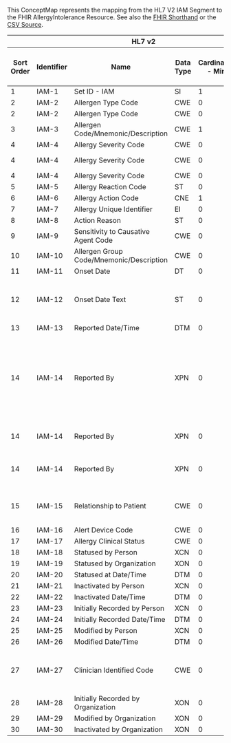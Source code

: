 
This ConceptMap represents the mapping from the HL7 V2 IAM Segment to the FHIR AllergyIntolerance Resource. See also the <a href='https://github.com/HL7/v2-to-fhir/blob/master/tank/Segment IAM to AllergyIntolerance.fsh'>FHIR Shorthand</a> or the <a href='https://github.com/HL7/v2-to-fhir/blob/master/mappings/segments/HL7 Segment - FHIR R4_ IAM[AllergyIntolerance] - Sheet1.csv'>CSV Source</a>.
<table class='grid'><thead>
<tr><th colspan='6'>HL7 v2</th><th colspan='3'>Condition (IF True, args)</th><th colspan='8'>HL7 FHIR</th><th rowspan='2'>Comments</th></tr>
<tr><th title='Rows are listed in sequence of how they appear in the v2 standard. The first column, Sort Order, provides a sort order that can re-create the original v2 standard sequence in case one opts to re-sort/filter the rows.'>Sort Order</th><th title='Contains the formal Segment Name and Field Sequence according to the base standard using &quot;-&quot; as the delimiter.'>Identifier</th><th title='The formal name of the field in the most current published version.'>Name</th><th title='The data type of the field in the most current published version if not deprecated, otherwise the data type at the time it was deprecated and removed.'>Data Type</th><th title='The V2 min cardinality expressed numerically.'>Cardinality - Min</th><td style='border-right: 2px' title='The V2 max cardinality expressed numerically.'>Cardinality - Max</td><th title='Condition in an easy to read syntax (Computable ANTLR)'>Computable ANTLR</th><th title='Condition in FHIRPath Notation'>Computable FHIRPath</th><td style='border-right: 2px' title='Condition expressed in narrative form'>Narrative</td><th title='An existing FHIR attribute in the target FHIR version.'>FHIR Attribute</th><th title='A proposed extension. It will be expressed with #ext-...# around the proposed name. '>Extension</th><th title='The FHIR attribute&apos;s data type in the target FHIR version.'>Data Type</th><th title='The FHIR min cardinality expressed numerically.'>Cardinality - Min</th><td style='border-right: 2px' title='The FHIR max cardinality expressed numerically.'>Cardinality - Max</td><th title='The URL to the Data Type Map that is to be used for the attribute in this segment.'>Data Type Mapping</th><th title='The fixed or computed value to assign'>Vocabulary Mapping<br/>(IS, ID, CE, CEN, CWE)</th><th title='The URL to the Vocabulary Map that is to be used for the coded element for this attribute.'>Assignment</th></tr></thead>
<tbody>
<tr><td>1</td><td>IAM-1</td><td>Set ID - IAM</td><td>SI</td><td>1</td><td style='border-right: 2px'>1</td><td style='border-right: 2px'></td><td style='border-right: 2px'></td><td style='border-right: 2px'></td><td style='border-right: 2px'></td><td style='border-right: 2px'></td><td style='border-right: 2px'></td><td style='border-right: 2px'></td><td style='border-right: 2px'></td><td style='border-right: 2px'></td><td style='border-right: 2px'></td><td style='border-right: 2px'></td><td style='border-right: 2px'></td></tr>
<tr><td>2</td><td>IAM-2</td><td>Allergen Type Code</td><td>CWE</td><td>0</td><td style='border-right: 2px'>1</td><td style='border-right: 2px'></td><td style='border-right: 2px'></td><td style='border-right: 2px'></td><td><a href='https://hl7.org/fhir/R4/AllergyIntolerance.AllergyIntolerance-definitions.html#AllergyIntolerance.category'>AllergyIntolerance.category</a></td><td style='border-right: 2px'></td><td><a href='https://hl7.org/fhir/R4/AllergyIntolerance.AllergyIntolerance-definitions.html#AllergyIntolerance.code'>AllergyIntolerance.code</a></td><td>0</td><td>-1</td><td><a href='ConceptMap-datatype-cwe-to-code.html'>CWE[Code]</a></td><td>AllergyCategory</td><td style='border-right: 2px'></td><td style='border-right: 2px'></td></tr>
<tr><td>2</td><td>IAM-2</td><td>Allergen Type Code</td><td>CWE</td><td>0</td><td style='border-right: 2px'>1</td><td style='border-right: 2px'></td><td style='border-right: 2px'></td><td style='border-right: 2px'></td><td><a href='https://hl7.org/fhir/R4/AllergyIntolerance.AllergyIntolerance-definitions.html#AllergyIntolerance.type'>AllergyIntolerance.type</a></td><td style='border-right: 2px'></td><td><a href='https://hl7.org/fhir/R4/AllergyIntolerance.AllergyIntolerance-definitions.html#AllergyIntolerance.code'>AllergyIntolerance.code</a></td><td>0</td><td>1</td><td><a href='ConceptMap-datatype-cwe-to-code.html'>CWE[Code]</a></td><td>AllergyType</td><td style='border-right: 2px'></td><td style='border-right: 2px'></td></tr>
<tr><td>3</td><td>IAM-3</td><td>Allergen Code/Mnemonic/Description</td><td>CWE</td><td>1</td><td style='border-right: 2px'>1</td><td style='border-right: 2px'></td><td style='border-right: 2px'></td><td style='border-right: 2px'></td><td><a href='https://hl7.org/fhir/R4/AllergyIntolerance.AllergyIntolerance-definitions.html#AllergyIntolerance.code'>AllergyIntolerance.code</a></td><td style='border-right: 2px'></td><td><a href='https://hl7.org/fhir/R4/AllergyIntolerance.AllergyIntolerance-definitions.html#AllergyIntolerance.CodeableConcept'>AllergyIntolerance.CodeableConcept</a></td><td>0</td><td>1</td><td><a href='ConceptMap-datatype-cwe-to-codeableconcept.html'>CWE[CodeableConcept]</a></td><td style='border-right: 2px'></td><td style='border-right: 2px'></td><td style='border-right: 2px'></td></tr>
<tr><td>4</td><td>IAM-4</td><td>Allergy Severity Code</td><td>CWE</td><td>0</td><td style='border-right: 2px'>1</td><td style='border-right: 2px'></td><td style='border-right: 2px'></td><td style='border-right: 2px'></td><td><a href='https://hl7.org/fhir/R4/AllergyIntolerance.AllergyIntolerance-definitions.html#AllergyIntolerance.reaction.severity'>AllergyIntolerance.reaction.severity</a></td><td style='border-right: 2px'></td><td><a href='https://hl7.org/fhir/R4/AllergyIntolerance.AllergyIntolerance-definitions.html#AllergyIntolerance.code'>AllergyIntolerance.code</a></td><td>0</td><td>1</td><td><a href='ConceptMap-datatype-cwe-to-code.html'>CWE[Code]</a></td><td>AllergySeverity</td><td style='border-right: 2px'></td><td style='border-right: 2px'></td></tr>
<tr><td>4</td><td>IAM-4</td><td>Allergy Severity Code</td><td>CWE</td><td>0</td><td style='border-right: 2px'>1</td><td style='border-right: 2px'></td><td style='border-right: 2px'></td><td style='border-right: 2px'></td><td><a href='https://hl7.org/fhir/R4/AllergyIntolerance.AllergyIntolerance-definitions.html#AllergyIntolerance.criticality.extension.url'>AllergyIntolerance.criticality.extension.url</a></td><td style='border-right: 2px'></td><td><a href='https://hl7.org/fhir/R4/AllergyIntolerance.AllergyIntolerance-definitions.html#AllergyIntolerance.uri'>AllergyIntolerance.uri</a></td><td>1</td><td>1</td><td style='border-right: 2px'></td><td style='border-right: 2px'></td><td>"<a href='http://hl7.org/fhir/StructureDefinition/alternate-codes'>http://hl7.org/fhir/StructureDefinition/alternate-codes</a>"</td><td style='border-right: 2px'></td></tr>
<tr><td>4</td><td>IAM-4</td><td>Allergy Severity Code</td><td>CWE</td><td>0</td><td style='border-right: 2px'>1</td><td style='border-right: 2px'></td><td style='border-right: 2px'></td><td style='border-right: 2px'></td><td><a href='https://hl7.org/fhir/R4/AllergyIntolerance.AllergyIntolerance-definitions.html#AllergyIntolerance.criticality.extension.valueCodeableConcept'>AllergyIntolerance.criticality.extension.valueCodeableConcept</a></td><td style='border-right: 2px'></td><td><a href='https://hl7.org/fhir/R4/AllergyIntolerance.AllergyIntolerance-definitions.html#AllergyIntolerance.CodeableConcept'>AllergyIntolerance.CodeableConcept</a></td><td>1</td><td>1</td><td style='border-right: 2px'></td><td style='border-right: 2px'></td><td style='border-right: 2px'></td><td style='border-right: 2px'></td></tr>
<tr><td>5</td><td>IAM-5</td><td>Allergy Reaction Code</td><td>ST</td><td>0</td><td style='border-right: 2px'>1</td><td style='border-right: 2px'></td><td style='border-right: 2px'></td><td style='border-right: 2px'></td><td><a href='https://hl7.org/fhir/R4/AllergyIntolerance.AllergyIntolerance-definitions.html#AllergyIntolerance.reaction.manifestation.text'>AllergyIntolerance.reaction.manifestation.text</a></td><td style='border-right: 2px'></td><td><a href='https://hl7.org/fhir/R4/AllergyIntolerance.AllergyIntolerance-definitions.html#AllergyIntolerance.CodeableConcept'>AllergyIntolerance.CodeableConcept</a></td><td>0</td><td>1</td><td><a href='ConceptMap-datatype-cwe-to-codeableconcept.html'>CWE[CodeableConcept]</a></td><td style='border-right: 2px'></td><td style='border-right: 2px'></td><td style='border-right: 2px'></td></tr>
<tr><td>6</td><td>IAM-6</td><td>Allergy Action Code</td><td>CNE</td><td>1</td><td style='border-right: 2px'>1</td><td style='border-right: 2px'></td><td style='border-right: 2px'></td><td style='border-right: 2px'></td><td style='border-right: 2px'></td><td style='border-right: 2px'></td><td style='border-right: 2px'></td><td style='border-right: 2px'></td><td style='border-right: 2px'></td><td style='border-right: 2px'></td><td style='border-right: 2px'></td><td style='border-right: 2px'></td><td style='border-right: 2px'></td></tr>
<tr><td>7</td><td>IAM-7</td><td>Allergy Unique Identifier</td><td>EI</td><td>0</td><td style='border-right: 2px'>1</td><td style='border-right: 2px'></td><td style='border-right: 2px'></td><td style='border-right: 2px'></td><td><a href='https://hl7.org/fhir/R4/AllergyIntolerance.AllergyIntolerance-definitions.html#AllergyIntolerance.identifier'>AllergyIntolerance.identifier</a></td><td style='border-right: 2px'></td><td><a href='https://hl7.org/fhir/R4/AllergyIntolerance.AllergyIntolerance-definitions.html#AllergyIntolerance.identifier'>AllergyIntolerance.identifier</a></td><td>0</td><td>-1</td><td><a href='ConceptMap-datatype-ei-extension-to-identifier.html'>EI[Identifier-Extension]</a></td><td style='border-right: 2px'></td><td style='border-right: 2px'></td><td style='border-right: 2px'></td></tr>
<tr><td>8</td><td>IAM-8</td><td>Action Reason</td><td>ST</td><td>0</td><td style='border-right: 2px'>1</td><td style='border-right: 2px'></td><td style='border-right: 2px'></td><td style='border-right: 2px'></td><td style='border-right: 2px'></td><td style='border-right: 2px'></td><td style='border-right: 2px'></td><td style='border-right: 2px'></td><td style='border-right: 2px'></td><td style='border-right: 2px'></td><td style='border-right: 2px'></td><td style='border-right: 2px'></td><td style='border-right: 2px'></td></tr>
<tr><td>9</td><td>IAM-9</td><td>Sensitivity to Causative Agent Code</td><td>CWE</td><td>0</td><td style='border-right: 2px'>1</td><td style='border-right: 2px'></td><td style='border-right: 2px'></td><td style='border-right: 2px'></td><td style='border-right: 2px'></td><td style='border-right: 2px'></td><td style='border-right: 2px'></td><td style='border-right: 2px'></td><td style='border-right: 2px'></td><td style='border-right: 2px'></td><td style='border-right: 2px'></td><td style='border-right: 2px'></td><td style='border-right: 2px'></td></tr>
<tr><td>10</td><td>IAM-10</td><td>Allergen Group Code/Mnemonic/Description</td><td>CWE</td><td>0</td><td style='border-right: 2px'>1</td><td style='border-right: 2px'></td><td style='border-right: 2px'></td><td style='border-right: 2px'></td><td style='border-right: 2px'></td><td style='border-right: 2px'></td><td style='border-right: 2px'></td><td style='border-right: 2px'></td><td style='border-right: 2px'></td><td style='border-right: 2px'></td><td style='border-right: 2px'></td><td style='border-right: 2px'></td><td style='border-right: 2px'></td></tr>
<tr><td>11</td><td>IAM-11</td><td>Onset Date</td><td>DT</td><td>0</td><td style='border-right: 2px'>1</td><td style='border-right: 2px'></td><td style='border-right: 2px'></td><td style='border-right: 2px'></td><td><a href='https://hl7.org/fhir/R4/AllergyIntolerance.AllergyIntolerance-definitions.html#AllergyIntolerance.onsetDateTime'>AllergyIntolerance.onsetDateTime</a></td><td style='border-right: 2px'></td><td><a href='https://hl7.org/fhir/R4/AllergyIntolerance.AllergyIntolerance-definitions.html#AllergyIntolerance.dateTime'>AllergyIntolerance.dateTime</a></td><td>0</td><td>1</td><td style='border-right: 2px'></td><td style='border-right: 2px'></td><td style='border-right: 2px'></td><td style='border-right: 2px'></td></tr>
<tr><td>12</td><td>IAM-12</td><td>Onset Date Text</td><td>ST</td><td>0</td><td style='border-right: 2px'>1</td><td>IF IAM-11 NOT VALUED</td><td style='border-right: 2px'></td><td style='border-right: 2px'></td><td><a href='https://hl7.org/fhir/R4/AllergyIntolerance.AllergyIntolerance-definitions.html#AllergyIntolerance.onsetString'>AllergyIntolerance.onsetString</a></td><td style='border-right: 2px'></td><td><a href='https://hl7.org/fhir/R4/AllergyIntolerance.AllergyIntolerance-definitions.html#AllergyIntolerance.string'>AllergyIntolerance.string</a></td><td>0</td><td>1</td><td style='border-right: 2px'></td><td style='border-right: 2px'></td><td style='border-right: 2px'></td><td>Cannot map to both onsetDateTime and onsetString, so take onsetDateTime if available.</td></tr>
<tr><td>13</td><td>IAM-13</td><td>Reported Date/Time</td><td>DTM</td><td>0</td><td style='border-right: 2px'>1</td><td style='border-right: 2px'></td><td style='border-right: 2px'></td><td style='border-right: 2px'></td><td><a href='https://hl7.org/fhir/R4/AllergyIntolerance.AllergyIntolerance-definitions.html#AllergyIntolerance.recordedDate'>AllergyIntolerance.recordedDate</a></td><td style='border-right: 2px'></td><td><a href='https://hl7.org/fhir/R4/AllergyIntolerance.AllergyIntolerance-definitions.html#AllergyIntolerance.dateTime'>AllergyIntolerance.dateTime</a></td><td>0</td><td>1</td><td style='border-right: 2px'></td><td style='border-right: 2px'></td><td style='border-right: 2px'></td><td style='border-right: 2px'></td></tr>
<tr><td>14</td><td>IAM-14</td><td>Reported By</td><td>XPN</td><td>0</td><td style='border-right: 2px'>1</td><td>IF IAM-15 NOT VALUED</td><td></td><td style='border-right: 2px'>If IAM-15 is not valued, not always 100% clear this is a practitioner, so much review locally.</td><td><a href='https://hl7.org/fhir/R4/AllergyIntolerance.AllergyIntolerance-definitions.html#AllergyIntolerance.recorder.reference'>AllergyIntolerance.recorder.reference</a>(<a href='https://hl7.org/fhir/R4/AllergyIntolerance.AllergyIntolerance-definitions.html#AllergyIntolerance.Practitioner.name'>AllergyIntolerance.Practitioner.name</a>)</td><td></td><td><a href='https://hl7.org/fhir/R4/AllergyIntolerance.AllergyIntolerance-definitions.html#AllergyIntolerance.HumanName'>AllergyIntolerance.HumanName</a></td><td>0</td><td>1</td><td><a href='ConceptMap-datatype-xpn-to-humanname.html'>XPN[HumanName]</a></td><td></td><td></td><td></td></tr>
<tr><td>14</td><td>IAM-14</td><td>Reported By</td><td>XPN</td><td>0</td><td style='border-right: 2px'>1</td><td>IF IAM-15 EQUALS "SEL"</td><td style='border-right: 2px'></td><td style='border-right: 2px'></td><td><a href='https://hl7.org/fhir/R4/AllergyIntolerance.AllergyIntolerance-definitions.html#AllergyIntolerance.recorder.reference'>AllergyIntolerance.recorder.reference</a>(<a href='https://hl7.org/fhir/R4/AllergyIntolerance.AllergyIntolerance-definitions.html#AllergyIntolerance.Patient.name'>AllergyIntolerance.Patient.name</a>)</td><td style='border-right: 2px'></td><td><a href='https://hl7.org/fhir/R4/AllergyIntolerance.AllergyIntolerance-definitions.html#AllergyIntolerance.HumanName'>AllergyIntolerance.HumanName</a></td><td>0</td><td>1</td><td><a href='ConceptMap-datatype-xpn-to-humanname.html'>XPN[HumanName]</a></td><td style='border-right: 2px'></td><td style='border-right: 2px'></td><td style='border-right: 2px'></td></tr>
<tr><td>14</td><td>IAM-14</td><td>Reported By</td><td>XPN</td><td>0</td><td style='border-right: 2px'>1</td><td>IF IAM-15 VALUED AND NOT "SEL"</td><td style='border-right: 2px'></td><td style='border-right: 2px'></td><td><a href='https://hl7.org/fhir/R4/AllergyIntolerance.AllergyIntolerance-definitions.html#AllergyIntolerance.recorder.reference'>AllergyIntolerance.recorder.reference</a>(<a href='https://hl7.org/fhir/R4/AllergyIntolerance.AllergyIntolerance-definitions.html#AllergyIntolerance.RelatedPerson.name'>AllergyIntolerance.RelatedPerson.name</a>)</td><td style='border-right: 2px'></td><td><a href='https://hl7.org/fhir/R4/AllergyIntolerance.AllergyIntolerance-definitions.html#AllergyIntolerance.HumanName'>AllergyIntolerance.HumanName</a></td><td>0</td><td>1</td><td><a href='ConceptMap-datatype-xpn-to-humanname.html'>XPN[HumanName]</a></td><td style='border-right: 2px'></td><td style='border-right: 2px'></td><td style='border-right: 2px'></td></tr>
<tr><td>15</td><td>IAM-15</td><td>Relationship to Patient</td><td>CWE</td><td>0</td><td style='border-right: 2px'>1</td><td>IF IAM-15 VALUED AND NOT "SEL"</td><td style='border-right: 2px'></td><td style='border-right: 2px'></td><td><a href='https://hl7.org/fhir/R4/AllergyIntolerance.AllergyIntolerance-definitions.html#AllergyIntolerance.recorder.reference'>AllergyIntolerance.recorder.reference</a>(<a href='https://hl7.org/fhir/R4/AllergyIntolerance.AllergyIntolerance-definitions.html#AllergyIntolerance.RelatedPerson.relationship'>AllergyIntolerance.RelatedPerson.relationship</a>)</td><td style='border-right: 2px'></td><td><a href='https://hl7.org/fhir/R4/AllergyIntolerance.AllergyIntolerance-definitions.html#AllergyIntolerance.CodeableConcept'>AllergyIntolerance.CodeableConcept</a></td><td>0</td><td>-1</td><td><a href='ConceptMap-datatype-cwe-to-codeableconcept.html'>CWE[CodeableConcept]</a></td><td>Relationship</td><td style='border-right: 2px'></td><td style='border-right: 2px'></td></tr>
<tr><td>16</td><td>IAM-16</td><td>Alert Device Code</td><td>CWE</td><td>0</td><td style='border-right: 2px'>1</td><td style='border-right: 2px'></td><td style='border-right: 2px'></td><td style='border-right: 2px'></td><td style='border-right: 2px'></td><td style='border-right: 2px'></td><td style='border-right: 2px'></td><td style='border-right: 2px'></td><td style='border-right: 2px'></td><td style='border-right: 2px'></td><td style='border-right: 2px'></td><td style='border-right: 2px'></td><td style='border-right: 2px'></td></tr>
<tr><td>17</td><td>IAM-17</td><td>Allergy Clinical Status</td><td>CWE</td><td>0</td><td style='border-right: 2px'>1</td><td style='border-right: 2px'></td><td style='border-right: 2px'></td><td style='border-right: 2px'></td><td><a href='https://hl7.org/fhir/R4/AllergyIntolerance.AllergyIntolerance-definitions.html#AllergyIntolerance.clinicalStatus'>AllergyIntolerance.clinicalStatus</a></td><td style='border-right: 2px'></td><td><a href='https://hl7.org/fhir/R4/AllergyIntolerance.AllergyIntolerance-definitions.html#AllergyIntolerance.CodeableConcept'>AllergyIntolerance.CodeableConcept</a></td><td>0</td><td>1</td><td><a href='ConceptMap-datatype-cwe-to-codeableconcept.html'>CWE[CodeableConcept]</a></td><td style='border-right: 2px'></td><td style='border-right: 2px'></td><td style='border-right: 2px'></td></tr>
<tr><td>18</td><td>IAM-18</td><td>Statused by Person</td><td>XCN</td><td>0</td><td style='border-right: 2px'>1</td><td style='border-right: 2px'></td><td style='border-right: 2px'></td><td style='border-right: 2px'></td><td style='border-right: 2px'></td><td style='border-right: 2px'></td><td style='border-right: 2px'></td><td style='border-right: 2px'></td><td style='border-right: 2px'></td><td style='border-right: 2px'></td><td style='border-right: 2px'></td><td style='border-right: 2px'></td><td style='border-right: 2px'></td></tr>
<tr><td>19</td><td>IAM-19</td><td>Statused by Organization</td><td>XON</td><td>0</td><td style='border-right: 2px'>1</td><td style='border-right: 2px'></td><td style='border-right: 2px'></td><td style='border-right: 2px'></td><td style='border-right: 2px'></td><td style='border-right: 2px'></td><td style='border-right: 2px'></td><td style='border-right: 2px'></td><td style='border-right: 2px'></td><td style='border-right: 2px'></td><td style='border-right: 2px'></td><td style='border-right: 2px'></td><td style='border-right: 2px'></td></tr>
<tr><td>20</td><td>IAM-20</td><td>Statused at Date/Time</td><td>DTM</td><td>0</td><td style='border-right: 2px'>1</td><td style='border-right: 2px'></td><td style='border-right: 2px'></td><td style='border-right: 2px'></td><td style='border-right: 2px'></td><td style='border-right: 2px'></td><td style='border-right: 2px'></td><td style='border-right: 2px'></td><td style='border-right: 2px'></td><td style='border-right: 2px'></td><td style='border-right: 2px'></td><td style='border-right: 2px'></td><td style='border-right: 2px'></td></tr>
<tr><td>21</td><td>IAM-21</td><td>Inactivated by Person</td><td>XCN</td><td>0</td><td style='border-right: 2px'>1</td><td style='border-right: 2px'></td><td style='border-right: 2px'></td><td style='border-right: 2px'></td><td style='border-right: 2px'></td><td style='border-right: 2px'></td><td style='border-right: 2px'></td><td style='border-right: 2px'></td><td style='border-right: 2px'></td><td style='border-right: 2px'></td><td style='border-right: 2px'></td><td style='border-right: 2px'></td><td style='border-right: 2px'></td></tr>
<tr><td>22</td><td>IAM-22</td><td>Inactivated Date/Time</td><td>DTM</td><td>0</td><td style='border-right: 2px'>1</td><td style='border-right: 2px'></td><td style='border-right: 2px'></td><td style='border-right: 2px'></td><td style='border-right: 2px'></td><td style='border-right: 2px'></td><td style='border-right: 2px'></td><td style='border-right: 2px'></td><td style='border-right: 2px'></td><td style='border-right: 2px'></td><td style='border-right: 2px'></td><td style='border-right: 2px'></td><td style='border-right: 2px'></td></tr>
<tr><td>23</td><td>IAM-23</td><td>Initially Recorded by Person</td><td>XCN</td><td>0</td><td style='border-right: 2px'>1</td><td style='border-right: 2px'></td><td style='border-right: 2px'></td><td style='border-right: 2px'></td><td style='border-right: 2px'></td><td style='border-right: 2px'></td><td style='border-right: 2px'></td><td style='border-right: 2px'></td><td style='border-right: 2px'></td><td style='border-right: 2px'></td><td style='border-right: 2px'></td><td style='border-right: 2px'></td><td style='border-right: 2px'></td></tr>
<tr><td>24</td><td>IAM-24</td><td>Initially Recorded Date/Time</td><td>DTM</td><td>0</td><td style='border-right: 2px'>1</td><td style='border-right: 2px'></td><td style='border-right: 2px'></td><td style='border-right: 2px'></td><td style='border-right: 2px'></td><td style='border-right: 2px'></td><td style='border-right: 2px'></td><td style='border-right: 2px'></td><td style='border-right: 2px'></td><td style='border-right: 2px'></td><td style='border-right: 2px'></td><td style='border-right: 2px'></td><td style='border-right: 2px'></td></tr>
<tr><td>25</td><td>IAM-25</td><td>Modified by Person</td><td>XCN</td><td>0</td><td style='border-right: 2px'>1</td><td style='border-right: 2px'></td><td style='border-right: 2px'></td><td style='border-right: 2px'></td><td style='border-right: 2px'></td><td style='border-right: 2px'></td><td style='border-right: 2px'></td><td style='border-right: 2px'></td><td style='border-right: 2px'></td><td style='border-right: 2px'></td><td style='border-right: 2px'></td><td style='border-right: 2px'></td><td style='border-right: 2px'></td></tr>
<tr><td>26</td><td>IAM-26</td><td>Modified Date/Time</td><td>DTM</td><td>0</td><td style='border-right: 2px'>1</td><td style='border-right: 2px'></td><td style='border-right: 2px'></td><td style='border-right: 2px'></td><td style='border-right: 2px'></td><td style='border-right: 2px'></td><td style='border-right: 2px'></td><td style='border-right: 2px'></td><td style='border-right: 2px'></td><td style='border-right: 2px'></td><td style='border-right: 2px'></td><td style='border-right: 2px'></td><td style='border-right: 2px'></td></tr>
<tr><td>27</td><td>IAM-27</td><td>Clinician Identified Code</td><td>CWE</td><td>0</td><td style='border-right: 2px'>1</td><td style='border-right: 2px'></td><td style='border-right: 2px'></td><td style='border-right: 2px'></td><td><a href='https://hl7.org/fhir/R4/AllergyIntolerance.AllergyIntolerance-definitions.html#AllergyIntolerance.code'>AllergyIntolerance.code</a></td><td style='border-right: 2px'></td><td><a href='https://hl7.org/fhir/R4/AllergyIntolerance.AllergyIntolerance-definitions.html#AllergyIntolerance.CodeableConcept'>AllergyIntolerance.CodeableConcept</a></td><td style='border-right: 2px'></td><td style='border-right: 2px'></td><td><a href='ConceptMap-datatype-cwe-to-codeableconcept.html'>CWE[CodeableConcept]</a></td><td style='border-right: 2px'></td><td style='border-right: 2px'></td><td>The values are added as additional .coding entries in the CodeableConcept for AllergyIntolerance.code</td></tr>
<tr><td>28</td><td>IAM-28</td><td>Initially Recorded by Organization</td><td>XON</td><td>0</td><td style='border-right: 2px'>1</td><td style='border-right: 2px'></td><td style='border-right: 2px'></td><td style='border-right: 2px'></td><td style='border-right: 2px'></td><td style='border-right: 2px'></td><td style='border-right: 2px'></td><td style='border-right: 2px'></td><td style='border-right: 2px'></td><td style='border-right: 2px'></td><td style='border-right: 2px'></td><td style='border-right: 2px'></td><td style='border-right: 2px'></td></tr>
<tr><td>29</td><td>IAM-29</td><td>Modified by Organization</td><td>XON</td><td>0</td><td style='border-right: 2px'>1</td><td style='border-right: 2px'></td><td style='border-right: 2px'></td><td style='border-right: 2px'></td><td style='border-right: 2px'></td><td style='border-right: 2px'></td><td style='border-right: 2px'></td><td style='border-right: 2px'></td><td style='border-right: 2px'></td><td style='border-right: 2px'></td><td style='border-right: 2px'></td><td style='border-right: 2px'></td><td style='border-right: 2px'></td></tr>
<tr><td>30</td><td>IAM-30</td><td>Inactivated by Organization</td><td>XON</td><td>0</td><td style='border-right: 2px'>1</td><td style='border-right: 2px'></td><td style='border-right: 2px'></td><td style='border-right: 2px'></td><td style='border-right: 2px'></td><td style='border-right: 2px'></td><td style='border-right: 2px'></td><td style='border-right: 2px'></td><td style='border-right: 2px'></td><td style='border-right: 2px'></td><td style='border-right: 2px'></td><td style='border-right: 2px'></td><td style='border-right: 2px'></td></tr>
</tbody>
</table>
